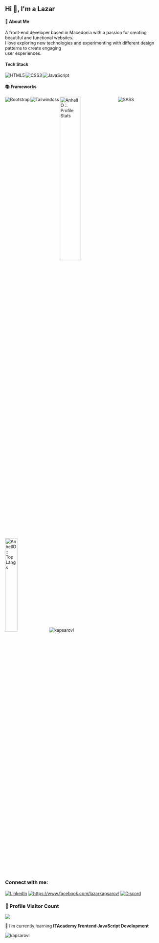 
  
 ## Hi 👋, I'm a Lazar


#### 🚀 About Me

A front-end developer based in Macedonia with a passion for creating beautiful and functional websites. <br>
I love exploring new technologies and experimenting with different design patterns to create engaging<br>
user experiences.
 
  
  
  #### Tech Stack
  <img align="left" alt="HTML5" src="https://img.shields.io/badge/html5-%23E34F26.svg?style=for-the-badge&logo=html5&logoColor=white"/>
  <img align="left" alt="CSS3" src="https://img.shields.io/badge/css3-%231572B6.svg?style=for-the-badge&logo=css3&logoColor=white" />
  <img alt="JavaScript" src="https://img.shields.io/badge/javascript-%23323330.svg?style=for-the-badge&logo=javascript&logoColor=%23F7DF1E"/>
  
  
  
  
  
  #### 📚 Frameworks
  <img align="left" alt="Bootstrap" src="https://img.shields.io/badge/bootstrap-%23563D7C.svg?style=for-the-badge&logo=bootstrap&logoColor=white" />
  <img align="left" alt="Tailwindcss" src="https://img.shields.io/badge/tailwindcss-%2338B2AC.svg?style=for-the-badge&logo=tailwind-css&logoColor=white" />
  <img alt="SASS" src="https://img.shields.io/badge/SASS-hotpink.svg?style=for-the-badge&logo=SASS&logoColor=white" />
 
  <img align="left" width="37%" src="https://github-readme-stats.vercel.app/api?username=kapsarovL&show_icons=true&theme=tokyonight" alt="AnhellO :: Profile Stats" />
  <img width="28%" src="https://github-readme-stats.vercel.app/api/top-langs/?username=kapsarovL&show_icons=true&theme=tokyonight" alt="AnhellO :: Top Langs" />



 <!--[![wakatime](https://wakatime.com/badge/user/e595da90-fe5b-4ace-9a1e-5cc79148e056.svg)](https://wakatime.com/@e595da90-fe5b-4ace-9a1e-5cc79148e056) -->

<!--<img src="https://github-profile-trophy.vercel.app/?username=kapsarovl&show_icons=true&theme=cobalt" alt="kapsarovl" />-->

<img src="https://github-readme-streak-stats.herokuapp.com/?user=kapsarovl&show_icons=true&theme=tokyonight" alt="kapsarovl" />



  
   
  
  <h3 align="left">Connect with me:</h3>
  <div align="left">
 
 <p align="left">
<a href="https://linkedin.com/in/https://www.linkedin.com/in/lazar-kapsarov/" target="blank"><img align="center" src="https://img.shields.io/badge/linkedin-%230077B5.svg?style=for-the-badge&logo=linkedin&logoColor=white" alt="LinkedIn" /></a>
<a href="https://fb.com/https://www.facebook.com/lazarkapsarov/" target="blank"><img align="center" src="https://img.shields.io/badge/Facebook-%231877F2.svg?style=for-the-badge&logo=Facebook&logoColor=white" alt="https://www.facebook.com/lazarkapsarov/" /></a>
<a href="https://discord.gg/#3002" target="blank"><img align="center" src="https://img.shields.io/badge/Discord-%235865F2.svg?style=for-the-badge&logo=discord&logoColor=white" alt="Discord"  />

  </a>
</p>

  
</div>

<div align="left">
  <h3><b>📍 Profile Visitor Count</b></h3>
 


</div>
    
<!-- retro visitor counter -->  
<p align="left" >   
  <img src="https://profile-counter.glitch.me/kapsarovL/count.svg" />  
</p>



🌱 I’m currently learning **ITAcademy Frontend JavaScript Development**

 
 <p align="left"> <img src="https://komarev.com/ghpvc/?username=kapsarovl&label=Profile%20views&color=0e75b6&style=flat" alt="kapsarovl" /> </p>





